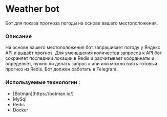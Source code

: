 <h1>Weather bot</h1>
<p>
    Бот для показа прогноза погоды на основе вашего местоположения.
</p>
<h3>
    Описание
</h3>
<p>
    На основе вашего местоположения бот запрашивает погоду у Яндекс API и выдаёт прогноз.
    Для уменьшения количества запросов к API бот сохраняет последнии локации в Redis и расчитывает координаты и определяет,
    нужно ли делать запрос к апи или  можно взять готовый прогноз из Redis.
    Бот должен работать в Telegram.
</p>
<h3>Используемые технологии :</h3>
<ul>
<li>
 [Botman][https://botman.io/]
</li>
<li>
    MySql
</li>
<li>
    Redis
</li>
<li>
    Docker
</li>
</ul>
